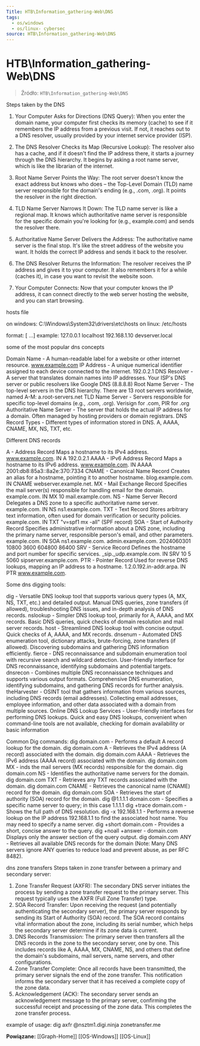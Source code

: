 ```yaml
---
Title: HTB\Information_gathering-Web\DNS
tags:
  - os/windows
  - os/linux- cybersec
source: HTB\Information_gathering-Web\DNS
---
```


# HTB\Information_gathering-Web\DNS

> Źródło: `HTB\Information_gathering-Web\DNS`

Steps taken by the DNS
1. Your Computer Asks for Directions (DNS Query): When you enter the domain name, your computer first checks its memory (cache) to see if it remembers the IP address from a previous visit. If not, it reaches out to a DNS resolver, usually provided by your internet service provider (ISP).

2. The DNS Resolver Checks its Map (Recursive Lookup): The resolver also has a cache, and if it doesn't find the IP address there, it starts a journey through the DNS hierarchy. It begins by asking a root name server, which is like the librarian of the internet.

3. Root Name Server Points the Way: The root server doesn't know the exact address but knows who does – the Top-Level Domain (TLD) name server responsible for the domain's ending (e.g., .com, .org). It points the resolver in the right direction.

4. TLD Name Server Narrows It Down: The TLD name server is like a regional map. It knows which authoritative name server is responsible for the specific domain you're looking for (e.g., example.com) and sends the resolver there.

5. Authoritative Name Server Delivers the Address: The authoritative name server is the final stop. It's like the street address of the website you want. It holds the correct IP address and sends it back to the resolver.

6. The DNS Resolver Returns the Information: The resolver receives the IP address and gives it to your computer. It also remembers it for a while (caches it), in case you want to revisit the website soon.

7. Your Computer Connects: Now that your computer knows the IP address, it can connect directly to the web server hosting the website, and you can start browsing.

hosts file

on windows: C:\Windows\System32\drivers\etc\hosts
on linux: /etc/hosts

format: <IP Address>    <Hostname> [<Alias> ...]
example:
127.0.0.1       localhost
192.168.1.10    devserver.local

some of the most popular dns concepts

Domain Name -	A human-readable label for a website or other internet resource.	www.example.com
IP Address -	A unique numerical identifier assigned to each device connected to the internet.	192.0.2.1
DNS Resolver -	A server that translates domain names into IP addresses.	Your ISP's DNS server or public resolvers like Google DNS (8.8.8.8)
Root Name Server -	The top-level servers in the DNS hierarchy.	There are 13 root servers worldwide, named A-M: a.root-servers.net
TLD Name Server -	Servers responsible for specific top-level domains (e.g., .com, .org).	Verisign for .com, PIR for .org
Authoritative Name Server -	The server that holds the actual IP address for a domain.	Often managed by hosting providers or domain registrars.
DNS Record Types -	Different types of information stored in DNS.	A, AAAA, CNAME, MX, NS, TXT, etc.

Different DNS records

A	- Address Record	Maps a hostname to its IPv4 address.	www.example.com. IN A 192.0.2.1
AAAA - IPv6 Address Record	Maps a hostname to its IPv6 address.	www.example.com. IN AAAA 2001:db8:85a3::8a2e:370:7334
CNAME -	Canonical Name Record	Creates an alias for a hostname, pointing it to another hostname.	blog.example.com. IN CNAME webserver.example.net.
MX -	Mail Exchange Record	Specifies the mail server(s) responsible for handling email for the domain.	example.com. IN MX 10 mail.example.com.
NS -	Name Server Record	Delegates a DNS zone to a specific authoritative name server.	example.com. IN NS ns1.example.com.
TXT -	Text Record	Stores arbitrary text information, often used for domain verification or security policies.	example.com. IN TXT "v=spf1 mx -all" (SPF record)
SOA -	Start of Authority Record	Specifies administrative information about a DNS zone, including the primary name server, responsible person's email, and other parameters.	example.com. IN SOA ns1.example.com. admin.example.com. 2024060301 10800 3600 604800 86400
SRV -	Service Record	Defines the hostname and port number for specific services.	_sip._udp.example.com. IN SRV 10 5 5060 sipserver.example.com.
PTR -	Pointer Record	Used for reverse DNS lookups, mapping an IP address to a hostname.	1.2.0.192.in-addr.arpa. IN PTR www.example.com.

Some dns digging tools:

dig	- Versatile DNS lookup tool that supports various query types (A, MX, NS, TXT, etc.) and detailed output.	Manual DNS queries, zone transfers (if allowed), troubleshooting DNS issues, and in-depth analysis of DNS records.
nslookup	- Simpler DNS lookup tool, primarily for A, AAAA, and MX records.	Basic DNS queries, quick checks of domain resolution and mail server records.
host	- Streamlined DNS lookup tool with concise output.	Quick checks of A, AAAA, and MX records.
dnsenum	- Automated DNS enumeration tool, dictionary attacks, brute-forcing, zone transfers (if allowed).	Discovering subdomains and gathering DNS information efficiently.
fierce	- DNS reconnaissance and subdomain enumeration tool with recursive search and wildcard detection.	User-friendly interface for DNS reconnaissance, identifying subdomains and potential targets.
dnsrecon	- Combines multiple DNS reconnaissance techniques and supports various output formats.	Comprehensive DNS enumeration, identifying subdomains, and gathering DNS records for further analysis.
theHarvester	- OSINT tool that gathers information from various sources, including DNS records (email addresses).	Collecting email addresses, employee information, and other data associated with a domain from multiple sources.
Online DNS Lookup Services	- User-friendly interfaces for performing DNS lookups.	Quick and easy DNS lookups, convenient when command-line tools are not available, checking for domain availability or basic information

Common Dig commands:
dig domain.com	- Performs a default A record lookup for the domain.
dig domain.com A	- Retrieves the IPv4 address (A record) associated with the domain.
dig domain.com AAAA	- Retrieves the IPv6 address (AAAA record) associated with the domain.
dig domain.com MX	- inds the mail servers (MX records) responsible for the domain.
dig domain.com NS	- Identifies the authoritative name servers for the domain.
dig domain.com TXT	- Retrieves any TXT records associated with the domain.
dig domain.com CNAME	- Retrieves the canonical name (CNAME) record for the domain.
dig domain.com SOA	- Retrieves the start of authority (SOA) record for the domain.
dig @1.1.1.1 domain.com	- Specifies a specific name server to query; in this case 1.1.1.1
dig +trace domain.com	- Shows the full path of DNS resolution.
dig -x 192.168.1.1	- Performs a reverse lookup on the IP address 192.168.1.1 to find the associated host name. You may need to specify a name server.
dig +short domain.com	- Provides a short, concise answer to the query.
dig +noall +answer - domain.com	Displays only the answer section of the query output.
dig domain.com ANY	- Retrieves all available DNS records for the domain (Note: Many DNS servers ignore ANY queries to reduce load and prevent abuse, as per RFC 8482).

dns zone transfers
Steps taken in zone transfer between a primary and secondary server:
1. Zone Transfer Request (AXFR): The secondary DNS server initiates the process by sending a zone transfer request to the primary server. This request typically uses the AXFR (Full Zone Transfer) type.
2. SOA Record Transfer: Upon receiving the request (and potentially authenticating the secondary server), the primary server responds by sending its Start of Authority (SOA) record. The SOA record contains vital information about the zone, including its serial number, which helps the secondary server determine if its zone data is current.
3. DNS Records Transmission: The primary server then transfers all the DNS records in the zone to the secondary server, one by one. This includes records like A, AAAA, MX, CNAME, NS, and others that define the domain's subdomains, mail servers, name servers, and other configurations.
4. Zone Transfer Complete: Once all records have been transmitted, the primary server signals the end of the zone transfer. This notification informs the secondary server that it has received a complete copy of the zone data.
5. Acknowledgement (ACK): The secondary server sends an acknowledgement message to the primary server, confirming the successful receipt and processing of the zone data. This completes the zone transfer process.

example of usage:
dig axfr @nsztm1.digi.ninja zonetransfer.me

**Powiązane:** [[Graph-Home]] [[OS-Windows]] [[OS-Linux]]
